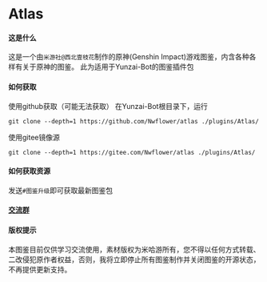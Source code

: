 # Atlas

#### 这是什么
这是一个由`米游社@西北壹枝花`制作的原神(Genshin Impact)游戏图鉴，内含各种各样有关于原神的图鉴。
此为适用于Yunzai-Bot的图鉴插件包

#### 如何获取

使用github获取（可能无法获取）
在Yunzai-Bot根目录下，运行
```
git clone --depth=1 https://github.com/Nwflower/atlas ./plugins/Atlas/
```

使用gitee镜像源
```
git clone --depth=1 https://gitee.com/Nwflower/atlas ./plugins/Atlas/
```

#### 如何获取资源
发送`#图鉴升级`即可获取最新图鉴包

#### [交流群](https://qm.qq.com/cgi-bin/qm/qr?k=XOTZhBWpv68F1sfsMIzKJpg28NBPKJgg&jump_from=webapi&authKey=/XagQoLiUhOi+t67MCkWOSRLlXe+ywVmrkCHdoD3CjwqNzAUYspTrqYklkwb3W0R)

#### 版权提示
本图鉴目前仅供学习交流使用，素材版权为米哈游所有，您不得以任何方式转载、二改侵犯原作者权益，否则，我将立即停止所有图鉴制作并关闭图鉴的开源状态，不再提供更新支持。